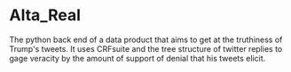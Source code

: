 # Alta_Real
The python back end of a data product that aims to get at the truthiness of Trump's tweets. It uses CRFsuite and the tree structure of twitter replies to gage veracity by the amount of support of denial that his tweets elicit.
